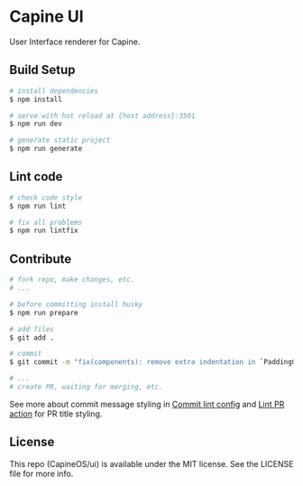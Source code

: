 # Capine UI

User Interface renderer for Capine.

## Build Setup

```bash
# install dependencies
$ npm install

# serve with hot reload at {host address}:3501
$ npm run dev

# generate static project
$ npm run generate
```

## Lint code

```bash
# check code style
$ npm run lint

# fix all problems
$ npm run lintfix
```

## Contribute

```bash
# fork repo, make changes, etc.
# ...

# before committing install husky
$ npm run prepare

# add files
$ git add .

# commit
$ git commit -m "fix(components): remove extra indentation in `PaddingGlobal`" -m "Now there is no extra indentation on the x-axis"

# ...
# create PR, waiting for merging, etc.
```

See more about commit message styling in [Commit lint config](commitlint.config.js)
and [Lint PR action](.github/workflows/lint-pr.yml) for PR title styling.

## License

This repo (CapineOS/ui) is available under the MIT license. See the LICENSE file for more info.
